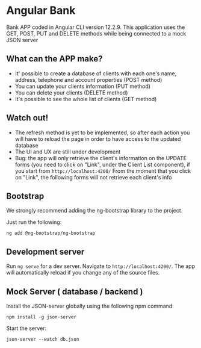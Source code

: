 # Angular Bank

Bank APP coded in Angular CLI version 12.2.9. This application uses the GET, POST, PUT and DELETE methods while being connected to a mock JSON server

## What can the APP make?
- It' possible to create a database of clients with each one's name, address, telephone and account properties (POST method)
- You can update your clients information (PUT method)
- You can delete your clients (DELETE method)
- It's possible to see the whole list of clients (GET method)


## Watch out!
- The refresh method is yet to be implemented, so after each action you will have to reload the page in order to have access to the updated database
- The UI and UX are still under development
- Bug: the app will only retrieve the client's information on the UPDATE forms (you need to click on "Link", under the Client List component), if you start from `http://localhost:4200/` From the moment that you click on "Link", the following forms will not retrieve each client's info

## Bootstrap

We strongly recommend adding the ng-bootstrap library to the project.

Just run the following:

`ng add @ng-bootstrap/ng-bootstrap`

## Development server

Run `ng serve` for a dev server. Navigate to `http://localhost:4200/`. The app will automatically reload if you change any of the source files.

## Mock Server ( database / backend )
Install the JSON-server globally using the following npm command:

`npm install -g json-server`

Start the server:

`json-server --watch db.json`

